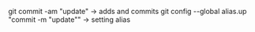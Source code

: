git commit -am "update" -> adds and commits 
git config --global alias.up "commit -m "update"" -> setting alias
